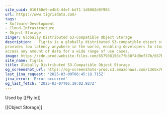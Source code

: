 ```yaml
---
site_uuid: 016f60e9-e4b8-44ef-bdf1-1d6062d0f994
url: https://www.tigrisdata.com/
tags:
- Software-Development
- Cloud-Infrastructure
- Object-Storage
zinger: Globally Distributed S3-Compatible Object Storage
description:   Tigris is a globally distributed S3-compatible object storage service that
provides low latency anywhere in the world, enabling developers to store and
access any amount of data for a wide range of use cases.
image: https://cdn.prod.website-files.com/657988158c7fb30f4d9ef37b/657b24420e7ec0b495b6f4c0_shared-image.jpg
site_name: Tigris
title: Globally Distributed S3-Compatible Object Storage
og_screenshot_url: https://og-screenshots-prod.s3.amazonaws.com/1366x768/80/false/91f87b653ae63af53c94bd3b779f5a131d60ca9c9287ab0c78ca2279f3296f0b.jpeg
last_jina_request: '2025-03-09T06:45:18.715Z'
jina_error: 'Error occurred'
og_last_fetch: '2025-03-07T05:19:02.927Z'
---
```

Used by [[Fly.io]]

[[Object Storage]]

